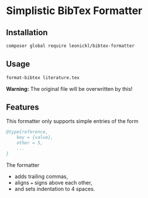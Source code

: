 # Simplistic BibTex Formatter

## Installation

```bash
composer global require leonickl/bibtex-formatter
```

## Usage

```bash
format-bibtex literature.tex
```

**Warning:** The original file will be overwritten by this!

## Features

This formatter only supports simple entries of the form

```bibtex
@type{reference,
    key = {value},
    other = 5,
    ...
}
```

The formatter

- adds trailing commas,
- aligns `=` signs above each other,
- and sets indentation to 4 spaces.
